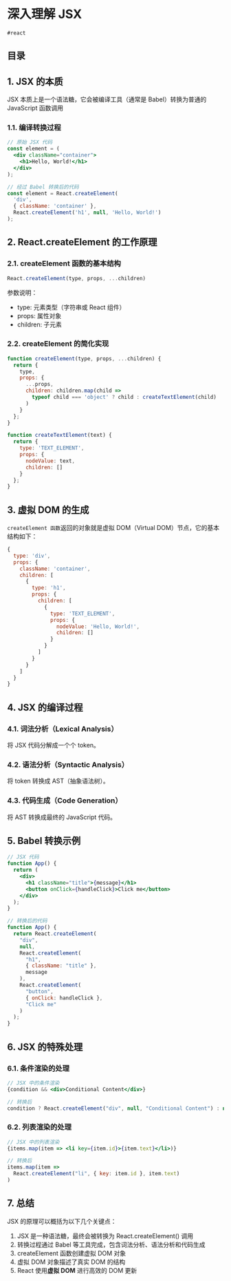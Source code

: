 
# 深入理解 JSX

`#react` 


## 目录
<!-- toc -->
 ## 1. JSX 的本质 

JSX 本质上是一个语法糖，它会被编译工具（通常是 Babel）转换为普通的 JavaScript 函数调用

### 1.1. 编译转换过程

```jsx
// 原始 JSX 代码
const element = (
  <div className="container">
    <h1>Hello, World!</h1>
  </div>
);

// 经过 Babel 转换后的代码
const element = React.createElement(
  'div',
  { className: 'container' },
  React.createElement('h1', null, 'Hello, World!')
);
```

## 2. React.createElement 的工作原理

### 2.1. createElement 函数的基本结构

```javascript
React.createElement(type, props, ...children)
```

参数说明：
- type:  元素类型（字符串或 React 组件）
- props:  属性对象
- children:  子元素

### 2.2. createElement 的简化实现

```javascript
function createElement(type, props, ...children) {
  return {
    type,
    props: {
      ...props,
      children: children.map(child =>
        typeof child === 'object' ? child : createTextElement(child)
      )
    }
  };
}

function createTextElement(text) {
  return {
    type: 'TEXT_ELEMENT',
    props: {
      nodeValue: text,
      children: []
    }
  };
}
```

## 3. 虚拟 DOM 的生成

`createElement 函数`返回的对象就是虚拟 DOM（Virtual DOM）节点，它的基本结构如下：

```javascript
{
  type: 'div',
  props: {
    className: 'container',
    children: [
      {
        type: 'h1',
        props: {
          children: [
            {
              type: 'TEXT_ELEMENT',
              props: {
                nodeValue: 'Hello, World!',
                children: []
              }
            }
          ]
        }
      }
    ]
  }
}
```

## 4. JSX 的编译过程

### 4.1. 词法分析（Lexical Analysis）

将 JSX 代码分解成一个个 token。

### 4.2. 语法分析（Syntactic Analysis）

将 token 转换成 AST（抽象语法树）。

### 4.3. 代码生成（Code Generation）

将 AST 转换成最终的 JavaScript 代码。

## 5. Babel 转换示例

```jsx
// JSX 代码
function App() {
  return (
    <div>
      <h1 className="title">{message}</h1>
      <button onClick={handleClick}>Click me</button>
    </div>
  );
}

// 转换后的代码
function App() {
  return React.createElement(
    "div",
    null,
    React.createElement(
      "h1",
      { className: "title" },
      message
    ),
    React.createElement(
      "button",
      { onClick: handleClick },
      "Click me"
    )
  );
}
```

## 6. JSX 的特殊处理

### 6.1. 条件渲染的处理

```jsx
// JSX 中的条件渲染
{condition && <div>Conditional Content</div>}

// 转换后
condition ? React.createElement("div", null, "Conditional Content") : null
```

### 6.2. 列表渲染的处理

```jsx
// JSX 中的列表渲染
{items.map(item => <li key={item.id}>{item.text}</li>)}

// 转换后
items.map(item => 
  React.createElement("li", { key: item.id }, item.text)
)
```

## 7. 总结

JSX 的原理可以概括为以下几个关键点：

1. JSX 是一种语法糖，最终会被转换为 React.createElement() 调用
2. 转换过程通过 Babel 等工具完成，包含词法分析、语法分析和代码生成
3. createElement 函数创建虚拟 DOM 对象
4. 虚拟 DOM 对象描述了真实 DOM 的结构
5. React 使用**虚拟 DOM** 进行高效的 DOM 更新
